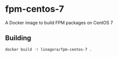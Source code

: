# fpm-centos-7
A Docker image to build FPM packages on CentOS 7

## Building

```bash
docker build -t linagora/fpm-centos-7 .
```
